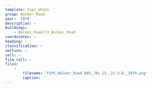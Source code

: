 ```yaml
---
template: fsps_photo
group: Walker_Road
year: '1979'
description: ~
buildings:
    - Walker_Road/13_Walker_Road
coordinates: ~
heading: ~
classification: ~
section: ~
cell: ~
film_roll: ~
files:
    -
        filename: 'FSPS_Walker_Road_005,_No_13,_21-3-B,_1979.png'
        caption: ''
---
```

